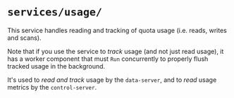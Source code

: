 # `services/usage/`

This service handles reading and tracking of quota usage (i.e. reads, writes and scans).

Note that if you use the service to *track* usage (and not just read usage), it has a worker component that must `Run` concurrently to properly flush tracked usage in the background.

It's used to *read and track* usage by the `data-server`, and to *read* usage metrics by the `control-server`.
